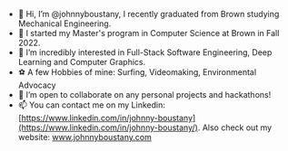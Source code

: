 - 👋 Hi, I’m @johnnyboustany, I recently graduated from Brown studying Mechanical Engineering.
- 🌱 I started my Master's program in Computer Science at Brown in Fall 2022. 
- 👀 I’m incredibly interested in Full-Stack Software Engineering, Deep Learning and Computer Graphics.
- ⚽ A few Hobbies of mine: Surfing, Videomaking, Environmental Advocacy
- 💞️ I’m open to collaborate on any personal projects and hackathons!
- 📫 You can contact me on my Linkedin: [https://www.linkedin.com/in/johnny-boustany](https://www.linkedin.com/in/johnny-boustany/). Also check out my website: www.johnnyboustany.com

